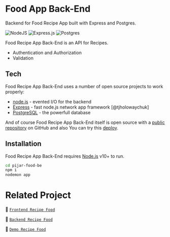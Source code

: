 # Food App Back-End

Backend for Food Recipe App built with Express and Postgres.

![NodeJS](https://img.shields.io/badge/node.js-6DA55F?style=for-the-badge&logo=node.js&logoColor=white) ![Express.js](https://img.shields.io/badge/express.js-%23404d59.svg?style=for-the-badge&logo=express&logoColor=%2361DAFB) ![Postgres](https://img.shields.io/badge/postgres-%23316192.svg?style=for-the-badge&logo=postgresql&logoColor=white)

Food Recipe App Back-End is an API for Recipes.

- Authentication and Authorization
- Validation

## Tech

Food Recipe App Back-End uses a number of open source projects to work properly:

- [node.js](https://nodejs.org/) - evented I/O for the backend
- [Express](https://expressjs.com/) - fast node.js network app framework [@tjholowaychuk]
- [PostgreSQL](https://www.postgresql.org/) - the powerfull database

And of course Food Recipe App Back-End itself is open source with a [public repository](https://github.com/abubakar-adeni) on GitHub and also You can try this [deploy](https://).

## Installation

Food Recipe App Back-End requires [Node.js](https://nodejs.org/) v10+ to run.

```sh
cd pijar-food-be
npm i
nodemon app
```


# Related Project

:rocket: [`Frontend Recipe Food`](https://github.com/abubakar-adeni/hirejob_fe)

:rocket: [`Backend Recipe Food`](https://github.com/abubakar-adeni/pijar-food-be)

:rocket: [`Demo Recipe Food`](https://react-food-fawn.vercel.app/)

